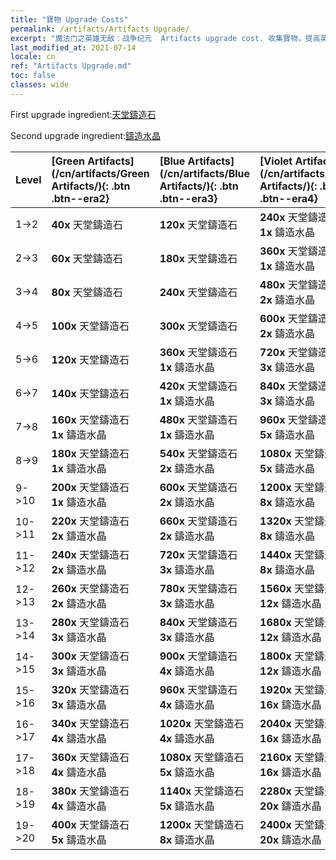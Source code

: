 ```yaml
---
title: "寶物 Upgrade Costs"
permalink: /artifacts/Artifacts Upgrade/
excerpt: "魔法门之英雄无敌：战争纪元  Artifacts upgrade cost. 收集寶物，提高英雄屬性，並獲得強力法術。"
last_modified_at: 2021-07-14
locale: cn
ref: "Artifacts Upgrade.md"
toc: false
classes: wide
---
```


  First upgrade ingredient:[天堂鑄造石](/cn/Items/art_188/)

  Second upgrade ingredient:[鑄造水晶](/cn/Items/art_189/)

  |  Level  | [Green Artifacts](/cn/artifacts/Green Artifacts/){: .btn .btn--era2} | [Blue Artifacts](/cn/artifacts/Blue Artifacts/){: .btn .btn--era3} | [Violet Artifacts](/cn/artifacts/Violet Artifacts/){: .btn .btn--era4} | [Orange Artifacts](/cn/artifacts/Orange Artifacts/){: .btn .btn--era5} | [RED Artifacts](/cn/artifacts/RED Artifacts/){: .btn .btn--era6} |
  |:--------|:-------|:-------|:-------|:-------|:-------|
  | 1->2 | **40x** 天堂鑄造石 | **120x** 天堂鑄造石 | **240x** 天堂鑄造石<br/> **1x** 鑄造水晶 | **400x** 天堂鑄造石<br/> **2x** 鑄造水晶 | **400x** 天堂鑄造石<br/> **2x** 鑄造水晶 |
  | 2->3 | **60x** 天堂鑄造石 | **180x** 天堂鑄造石 | **360x** 天堂鑄造石<br/> **1x** 鑄造水晶 | **600x** 天堂鑄造石<br/> **2x** 鑄造水晶 | **600x** 天堂鑄造石<br/> **2x** 鑄造水晶 |
  | 3->4 | **80x** 天堂鑄造石 | **240x** 天堂鑄造石 | **480x** 天堂鑄造石<br/> **2x** 鑄造水晶 | **800x** 天堂鑄造石<br/> **3x** 鑄造水晶 | **800x** 天堂鑄造石<br/> **3x** 鑄造水晶 |
  | 4->5 | **100x** 天堂鑄造石 | **300x** 天堂鑄造石 | **600x** 天堂鑄造石<br/> **2x** 鑄造水晶 | **1000x** 天堂鑄造石<br/> **3x** 鑄造水晶 | **1000x** 天堂鑄造石<br/> **3x** 鑄造水晶 |
  | 5->6 | **120x** 天堂鑄造石 | **360x** 天堂鑄造石<br/> **1x** 鑄造水晶 | **720x** 天堂鑄造石<br/> **3x** 鑄造水晶 | **1200x** 天堂鑄造石<br/> **5x** 鑄造水晶 | **1200x** 天堂鑄造石<br/> **5x** 鑄造水晶 |
  | 6->7 | **140x** 天堂鑄造石 | **420x** 天堂鑄造石<br/> **1x** 鑄造水晶 | **840x** 天堂鑄造石<br/> **3x** 鑄造水晶 | **1400x** 天堂鑄造石<br/> **5x** 鑄造水晶 | **1400x** 天堂鑄造石<br/> **5x** 鑄造水晶 |
  | 7->8 | **160x** 天堂鑄造石<br/> **1x** 鑄造水晶 | **480x** 天堂鑄造石<br/> **1x** 鑄造水晶 | **960x** 天堂鑄造石<br/> **5x** 鑄造水晶 | **1600x** 天堂鑄造石<br/> **8x** 鑄造水晶 | **1600x** 天堂鑄造石<br/> **8x** 鑄造水晶 |
  | 8->9 | **180x** 天堂鑄造石<br/> **1x** 鑄造水晶 | **540x** 天堂鑄造石<br/> **2x** 鑄造水晶 | **1080x** 天堂鑄造石<br/> **5x** 鑄造水晶 | **1800x** 天堂鑄造石<br/> **8x** 鑄造水晶 | **1800x** 天堂鑄造石<br/> **8x** 鑄造水晶 |
  | 9->10 | **200x** 天堂鑄造石<br/> **1x** 鑄造水晶 | **600x** 天堂鑄造石<br/> **2x** 鑄造水晶 | **1200x** 天堂鑄造石<br/> **8x** 鑄造水晶 | **2000x** 天堂鑄造石<br/> **12x** 鑄造水晶 | **2000x** 天堂鑄造石<br/> **12x** 鑄造水晶 |
  | 10->11 | **220x** 天堂鑄造石<br/> **2x** 鑄造水晶 | **660x** 天堂鑄造石<br/> **2x** 鑄造水晶 | **1320x** 天堂鑄造石<br/> **8x** 鑄造水晶 | **2200x** 天堂鑄造石<br/> **12x** 鑄造水晶 | **2200x** 天堂鑄造石<br/> **12x** 鑄造水晶 |
  | 11->12 | **240x** 天堂鑄造石<br/> **2x** 鑄造水晶 | **720x** 天堂鑄造石<br/> **3x** 鑄造水晶 | **1440x** 天堂鑄造石<br/> **8x** 鑄造水晶 | **2400x** 天堂鑄造石<br/> **16x** 鑄造水晶 | **2400x** 天堂鑄造石<br/> **16x** 鑄造水晶 |
  | 12->13 | **260x** 天堂鑄造石<br/> **2x** 鑄造水晶 | **780x** 天堂鑄造石<br/> **3x** 鑄造水晶 | **1560x** 天堂鑄造石<br/> **12x** 鑄造水晶 | **2600x** 天堂鑄造石<br/> **16x** 鑄造水晶 | **2600x** 天堂鑄造石<br/> **16x** 鑄造水晶 |
  | 13->14 | **280x** 天堂鑄造石<br/> **3x** 鑄造水晶 | **840x** 天堂鑄造石<br/> **3x** 鑄造水晶 | **1680x** 天堂鑄造石<br/> **12x** 鑄造水晶 | **2800x** 天堂鑄造石<br/> **20x** 鑄造水晶 | **2800x** 天堂鑄造石<br/> **20x** 鑄造水晶 |
  | 14->15 | **300x** 天堂鑄造石<br/> **3x** 鑄造水晶 | **900x** 天堂鑄造石<br/> **4x** 鑄造水晶 | **1800x** 天堂鑄造石<br/> **12x** 鑄造水晶 | **3000x** 天堂鑄造石<br/> **20x** 鑄造水晶 | **3000x** 天堂鑄造石<br/> **20x** 鑄造水晶 |
  | 15->16 | **320x** 天堂鑄造石<br/> **3x** 鑄造水晶 | **960x** 天堂鑄造石<br/> **4x** 鑄造水晶 | **1920x** 天堂鑄造石<br/> **16x** 鑄造水晶 | **3200x** 天堂鑄造石<br/> **25x** 鑄造水晶 | **3200x** 天堂鑄造石<br/> **25x** 鑄造水晶 |
  | 16->17 | **340x** 天堂鑄造石<br/> **4x** 鑄造水晶 | **1020x** 天堂鑄造石<br/> **4x** 鑄造水晶 | **2040x** 天堂鑄造石<br/> **16x** 鑄造水晶 | **3400x** 天堂鑄造石<br/> **25x** 鑄造水晶 | **3400x** 天堂鑄造石<br/> **25x** 鑄造水晶 |
  | 17->18 | **360x** 天堂鑄造石<br/> **4x** 鑄造水晶 | **1080x** 天堂鑄造石<br/> **5x** 鑄造水晶 | **2160x** 天堂鑄造石<br/> **16x** 鑄造水晶 | **3600x** 天堂鑄造石<br/> **30x** 鑄造水晶 | **3600x** 天堂鑄造石<br/> **30x** 鑄造水晶 |
  | 18->19 | **380x** 天堂鑄造石<br/> **4x** 鑄造水晶 | **1140x** 天堂鑄造石<br/> **5x** 鑄造水晶 | **2280x** 天堂鑄造石<br/> **20x** 鑄造水晶 | **3800x** 天堂鑄造石<br/> **30x** 鑄造水晶 | **3800x** 天堂鑄造石<br/> **30x** 鑄造水晶 |
  | 19->20 | **400x** 天堂鑄造石<br/> **5x** 鑄造水晶 | **1200x** 天堂鑄造石<br/> **8x** 鑄造水晶 | **2400x** 天堂鑄造石<br/> **20x** 鑄造水晶 | **4000x** 天堂鑄造石<br/> **35x** 鑄造水晶 | **4000x** 天堂鑄造石<br/> **35x** 鑄造水晶 |
